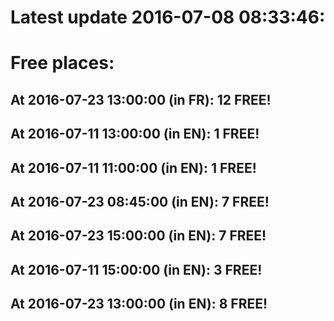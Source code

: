 # Latest update 2016-07-08 08:33:46:
# Free places:
## At 2016-07-23 13:00:00 (in FR): 12 FREE!
## At 2016-07-11 13:00:00 (in EN): 1 FREE!
## At 2016-07-11 11:00:00 (in EN): 1 FREE!
## At 2016-07-23 08:45:00 (in EN): 7 FREE!
## At 2016-07-23 15:00:00 (in EN): 7 FREE!
## At 2016-07-11 15:00:00 (in EN): 3 FREE!
## At 2016-07-23 13:00:00 (in EN): 8 FREE!
